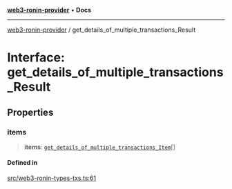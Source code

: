 [**web3-ronin-provider**](../README.md) • **Docs**

***

[web3-ronin-provider](../globals.md) / get\_details\_of\_multiple\_transactions\_Result

# Interface: get\_details\_of\_multiple\_transactions\_Result

## Properties

### items

> **items**: [`get_details_of_multiple_transactions_Item`](get_details_of_multiple_transactions_Item.md)[]

#### Defined in

[src/web3-ronin-types-txs.ts:61](https://github.com/chuacw/web3-ronin-provider/blob/a0101c455e71e221c1f508afff12749e77bf1fd8/src/web3-ronin-types-txs.ts#L61)
